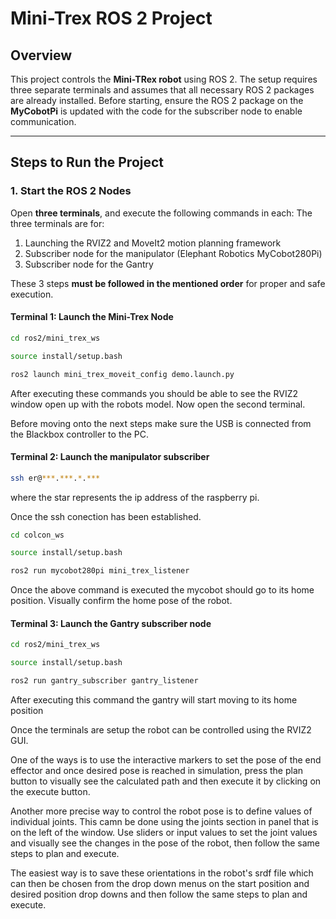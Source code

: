 # Mini-Trex ROS 2 Project

## Overview
This project controls the **Mini-TRex robot** using ROS 2. The setup requires three separate terminals and assumes that all necessary ROS 2 packages are already installed. Before starting, ensure the ROS 2 package on the **MyCobotPi** is updated with the code for the subscriber node to enable communication.

---

## Steps to Run the Project

### **1. Start the ROS 2 Nodes**

Open **three terminals**, and execute the following commands in each:
The three terminals are for:

1) Launching the RVIZ2 and MoveIt2 motion planning framework
2) Subscriber node for the manipulator (Elephant Robotics MyCobot280Pi)
3) Subscriber node for the Gantry

These 3 steps **must be followed in the mentioned order** for proper and safe execution.
#### **Terminal 1: Launch the Mini-Trex Node**
```bash
cd ros2/mini_trex_ws
```
```bash
source install/setup.bash
```
```bash
ros2 launch mini_trex_moveit_config demo.launch.py
```
After executing these commands you should be able to see the RVIZ2 window open up with the robots model. Now open the second terminal.

Before moving onto the next steps make sure the USB is connected from the Blackbox controller to the PC.

#### **Terminal 2: Launch the manipulator subscriber**
```bash
ssh er@***.***.*.***
```

where the star represents the ip address of the raspberry pi.

Once the ssh conection has been established.
```bash
cd colcon_ws
```
```bash
source install/setup.bash
```
```bash
ros2 run mycobot280pi mini_trex_listener
```

Once the above command is executed the mycobot should go to its home position.
Visually confirm the home pose of the robot.

#### **Terminal 3: Launch the Gantry subscriber node**
```bash
cd ros2/mini_trex_ws
```
```bash
source install/setup.bash
```
```bash
ros2 run gantry_subscriber gantry_listener
```
After executing this command the gantry will start moving to its home position

Once the terminals are setup the robot can be controlled using the RVIZ2 GUI. 

One of the ways is to use the interactive markers to set the pose of the end effector and once desired pose is reached in simulation, press the plan button to visually see the calculated path and then execute it by clicking on the execute button.

Another more precise way to control the robot pose is to define values of individual joints. This camn be done using the joints section in panel that is on the left of the window. Use sliders or input values to set the joint values and visually see the changes in the pose of the robot, then follow the same steps to plan and execute.

The easiest way is to save these orientations in the robot's srdf file which can then be chosen from the drop down menus on the start position and desired position drop downs and then follow the same steps to plan and execute.
